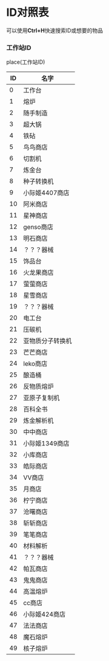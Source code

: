 # ID对照表

可以使用**Ctrl+H**快速搜索ID或想要的物品

### 工作站ID

place(工作站ID)

| ID   | 名字             |
| ---- | ---------------- |
| 0    | 工作台           |
| 1    | 熔炉             |
| 2    | 随手制造         |
| 3    | 超大锅           |
| 4    | 铁砧             |
| 5    | 鸟鸟商店         |
| 6    | 切割机           |
| 7    | 炼金台           |
| 8    | 种子转换机       |
| 9    | 小际姬4407商店   |
| 10   | 阿米商店         |
| 11   | 星神商店         |
| 12   | genso商店        |
| 13   | 明石商店         |
| 14   | ？？？器械       |
| 15   | 饰品台           |
| 16   | 火龙果商店       |
| 17   | 萤萤商店         |
| 18   | 星雪商店         |
| 19   | ？？？器械       |
| 20   | 电工台           |
| 21   | 压碳机           |
| 22   | 亚物质分子转换机 |
| 23   | 芒芒商店         |
| 24   | leko商店         |
| 25   | 酿造桶           |
| 26   | 反物质熔炉       |
| 27   | 亚原子复制机     |
| 28   | 百科全书         |
| 29   | 炼金解析机       |
| 30   | 中中商店         |
| 31   | 小际姬1349商店   |
| 32   | 小库商店         |
| 33   | 皓际商店         |
| 34   | VV商店           |
| 35   | 月商店           |
| 36   | 柠宁商店         |
| 37   | 沧曙商店         |
| 38   | 斩斩商店         |
| 39   | 笔笔商店         |
| 40   | 材料解析         |
| 41   | ？？？器械       |
| 42   | 帕瓦商店         |
| 43   | 鬼鬼商店         |
| 44   | 高温熔炉         |
| 45   | cc商店           |
| 46   | 小际姬424商店    |
| 47   | 法法商店         |
| 48   | 魔石熔炉         |
| 49   | 核子熔炉         |